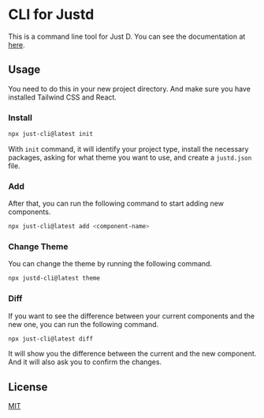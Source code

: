 # CLI for Justd
This is a command line tool for Just D. You can see the documentation at [here](https://getjustd.com/docs/getting-started/installation).

## Usage
You need to do this in your new project directory. And make sure you have installed Tailwind CSS and React.
### Install
```bash
npx just-cli@latest init
```
With `init` command, it will identify your project type, install the necessary packages, asking for what theme you want to use, and create a `justd.json` file.
### Add
After that, you can run the following command to start adding new components.
```bash
npx just-cli@latest add <component-name>
```

### Change Theme
You can change the theme by running the following command.
```bash
npx justd-cli@latest theme
```

### Diff
If you want to see the difference between your current components and the new one, you can run the following command.

```bash
npx just-cli@latest diff
```

It will show you the difference between the current and the new component. And it will also ask you to confirm the changes.

## License
[MIT](https://github.com/justdlabs/cli/blob/main/LICENSE)
